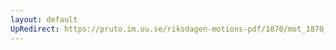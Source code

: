 ```yaml
---
layout: default
UpRedirect: https://pruto.im.uu.se/riksdagen-motions-pdf/1870/mot_1870__ak__236/mot_1870__ak__236-006.pdf
---
```

